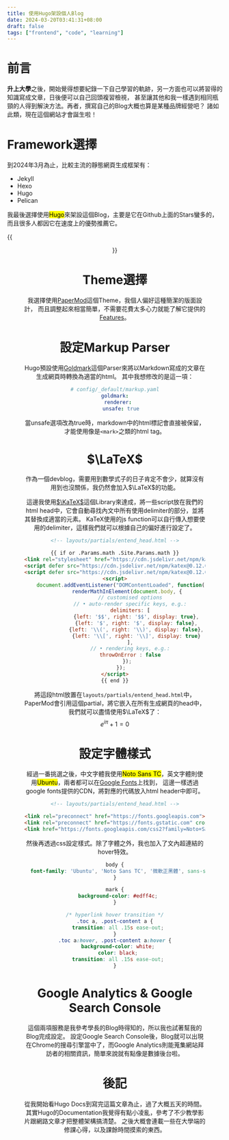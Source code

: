 ```yaml
---
title: 使用Hugo架設個人Blog
date: 2024-03-20T03:41:31+08:00
draft: false
tags: ["frontend", "code", "learning"]
---
```


# 前言
**升上大學**之後，開始覺得想要紀錄一下自己學習的軌跡，另一方面也可以將習得的知識寫成文章，日後便可以自己回頭複習檢視，
甚至讓其他和我一樣遇到相同瓶頸的人得到解決方法。再者，撰寫自己的Blog大概也算是某種品牌經營吧？
諸如此類，現在這個網站才會誕生啦！

# Framework選擇
到2024年3月為止，比較主流的靜態網頁生成框架有：
- Jekyll
- Hexo
- Hugo
- Pelican

我最後選擇使用<mark>Hugo</mark>來架設這個Blog，主要是它在Github上面的Stars蠻多的，而且很多人都因它在速度上的優勢推薦它。

{{<figure src="hugo-logo.svg" attr="Logo of [Hugo](https://gohugo.io/)" align="center">}}

# Theme選擇
我選擇使用[PaperMod](https://github.com/adityatelange/hugo-PaperMod)這個Theme，我個人偏好這種簡潔的版面設計，
而且調整起來相當簡單，不需要花費太多心力就能了解它提供的[Features](https://github.com/adityatelange/hugo-PaperMod/wiki/Features)。

# 設定Markup Parser
Hugo預設使用[Goldmark](https://github.com/yuin/goldmark/)這個Parser來將以Markdown寫成的文章在生成網頁時轉換為適當的html。
其中我想修改的是這一項：

```yaml
# config/_default/markup.yaml
goldmark:
  renderer:
    unsafe: true
```

當unsafe選項改為true時，markdown中的html標記會直接被保留，才能使用像是`<mark>`之類的html tag。

# $\LaTeX$
作為一個devblog，需要用到數學式子的日子肯定不會少，就算沒有用到也沒關係，我仍然會加入$\LaTeX$的功能。

這邊我使用[$\KaTeX$](https://katex.org/docs/autorender.html#usage)這個Library來達成，將一些script放在我們的html head中，它會自動尋找內文中所有使用delimiter的部分，並將其替換成適當的元素。
KaTeX使用的js function可以自行傳入想要使用的delimiter，這樣我們就可以根據自己的偏好進行設定了。

```html
<!-- layouts/partials/entend_head.html -->

{{ if or .Params.math .Site.Params.math }}
<link rel="stylesheet" href="https://cdn.jsdelivr.net/npm/katex@0.12.0/dist/katex.min.css" integrity="sha384-AfEj0r4/OFrOo5t7NnNe46zW/tFgW6x/bCJG8FqQCEo3+Aro6EYUG4+cU+KJWu/X" crossorigin="anonymous">
<script defer src="https://cdn.jsdelivr.net/npm/katex@0.12.0/dist/katex.min.js" integrity="sha384-g7c+Jr9ZivxKLnZTDUhnkOnsh30B4H0rpLUpJ4jAIKs4fnJI+sEnkvrMWph2EDg4" crossorigin="anonymous"></script>
<script defer src="https://cdn.jsdelivr.net/npm/katex@0.12.0/dist/contrib/auto-render.min.js" integrity="sha384-mll67QQFJfxn0IYznZYonOWZ644AWYC+Pt2cHqMaRhXVrursRwvLnLaebdGIlYNa" crossorigin="anonymous"></script>
<script>
    document.addEventListener("DOMContentLoaded", function() {
        renderMathInElement(document.body, {
          // customised options
          // • auto-render specific keys, e.g.:
          delimiters: [
              {left: '$$', right: '$$', display: true},
              {left: '$', right: '$', display: false},
              {left: '\\(', right: '\\)', display: false},
              {left: '\\[', right: '\\]', display: true}
          ],
          // • rendering keys, e.g.:
          throwOnError : false
        });
    });
</script>
{{ end }}
```

將這段html放置在`layouts/partials/entend_head.html`中，PaperMod會引用這個partial，將它嵌入在所有生成網頁的head中，我們就可以盡情使用$\LaTeX$了：
$$
e^{i\pi} + 1 = 0
$$

# 設定字體樣式
經過一番挑選之後，中文字體我使用<mark>Noto Sans TC</mark>，英文字體則使用<mark>Ubuntu</mark>，兩者都可以在[Google Fonts](https://fonts.google.com/)上找到，
這邊一樣透過google fonts提供的CDN，將對應的代碼放入html header中即可。

```html
<!-- layouts/partials/entend_head.html -->

<link rel="preconnect" href="https://fonts.googleapis.com">
<link rel="preconnect" href="https://fonts.gstatic.com" crossorigin>
<link href="https://fonts.googleapis.com/css2?family=Noto+Sans+TC:wght@100..900&family=Roboto:ital,wght@0,100;0,300;0,400;0,500;0,700;0,900;1,100;1,300;1,400;1,500;1,700;1,900&family=Ubuntu:ital,wght@0,300;0,400;0,500;0,700;1,300;1,400;1,500;1,700&display=swap" rel="stylesheet">
```

然後再透過css設定樣式。除了字體之外，我也加入了文內超連結的hover特效。
```css
body {
  font-family: 'Ubuntu', 'Noto Sans TC', '微軟正黑體', sans-serif;
}

mark {
  background-color: #edff4c;
}

/* hyperlink hover transition */
.toc a, .post-content a {
  transition: all .15s ease-out;
}
.toc a:hover, .post-content a:hover {
  background-color: white;
  color: black;
  transition: all .15s ease-out;
}
```

# Google Analytics & Google Search Console
這個兩項服務是我參考學長的Blog時得知的，所以我也試著幫我的Blog完成設定。
設定Google Search Console後，Blog就可以出現在Chrome的搜尋引擎當中了，而Google Analytics則能蒐集網站拜訪者的相關資訊，簡單來說就有點像是數據後台啦。

# 後記
從我開始看Hugo Docs到寫完這篇文章為止，過了大概五天的時間。其實Hugo的Documentation我覺得有點小凌亂，參考了不少教學影片跟網路文章才把整體架構搞清楚。
之後大概會連載一些在大學端的修課心得，以及課餘時間摸索的東西。